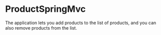 # ProductSpringMvc 
The application lets you add products to the list of products, and you can also remove products from
the list.
